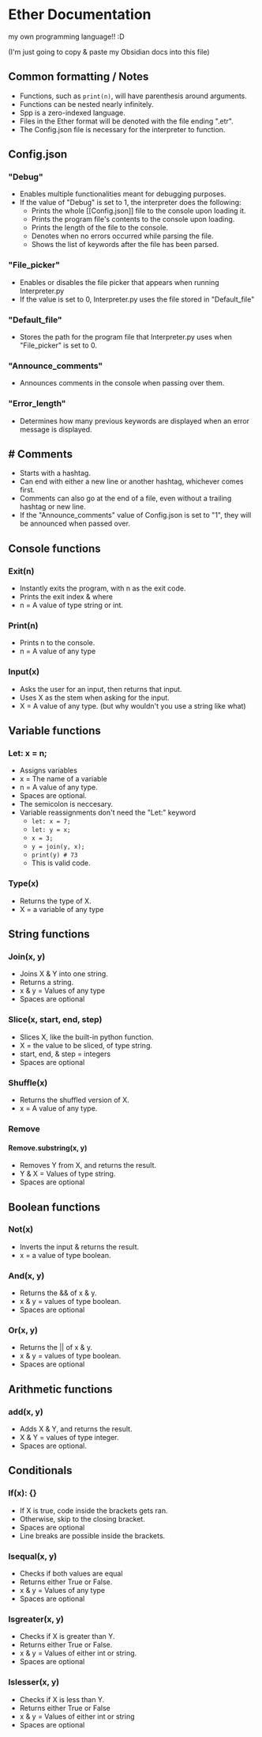 # Ether Documentation
my own programming language!! :D

(I'm just going to copy & paste my Obsidian docs into this file)



## Common formatting / Notes
* Functions, such as `print(n)`, will have parenthesis around arguments.
* Functions can be nested nearly infinitely.
* Spp is a zero-indexed language.
* Files in the Ether format will be denoted with the file ending ".etr".
* The Config.json file is necessary for the interpreter to function.

## Config.json
### "Debug"
* Enables multiple functionalities meant for debugging purposes.
* If the value of "Debug" is set to 1, the interpreter does the following:
	* Prints the whole [[Config.json]] file to the console upon loading it.
	* Prints the program file's contents to the console upon loading.
	* Prints the length of the file to the console.
	* Denotes when no errors occurred while parsing the file.
	* Shows the list of keywords after the file has been parsed.
### "File_picker"
* Enables or disables the file picker that appears when running Interpreter.py
* If the value is set to 0, Interpreter.py uses the file stored in "Default_file"
### "Default_file"
* Stores the path for the program file that Interpreter.py uses when "File_picker" is set to 0.
### "Announce_comments"
* Announces comments in the console when passing over them.
### "Error_length"
* Determines how many previous keywords are displayed when an error message is displayed.

## # Comments
* Starts with a hashtag.
* Can end with either a new line or another hashtag, whichever comes first.
* Comments can also go at the end of a file, even without a trailing hashtag or new line.
* If the "Announce_comments" value of Config.json is set to "1", they will be announced when passed over.

## Console functions
### Exit(n)
* Instantly exits the program, with n as the exit code.
* Prints the exit index & where
* n = A value of type string or int.
### Print(n)
* Prints n to the console.
* n = A value of any type
### Input(x)
* Asks the user for an input, then returns that input.
* Uses X as the stem when asking for the input.
* X = A value of any type. (but why wouldn't you use a string like what)

## Variable functions
### Let: x = n;
* Assigns variables
* x = The name of a variable
* n = A value of any type.
* Spaces are optional.
* The semicolon is neccesary.
* Variable reassignments don't need the "Let:" keyword
	* `let: x = 7;`
	* `let: y = x;`
	* `x = 3;`
	* `y = join(y, x);`
	* `print(y) # 73`
	* This is valid code.
### Type(x)
* Returns the type of X.
* X = a variable of any type

## String functions
### Join(x, y)
* Joins X & Y into one string.
* Returns a string.
* x & y = Values of any type
* Spaces are optional
### Slice(x, start, end, step)
* Slices X, like the built-in python function.
* X = the value to be sliced, of type string.
* start, end, & step = integers
* Spaces are optional
### Shuffle(x)
* Returns the shuffled version of X.
* x = A value of any type.
### Remove
#### Remove.substring(x, y)
* Removes Y from X, and returns the result.
* Y & X = Values of type string.
* Spaces are optional

## Boolean functions
### Not(x)
* Inverts the input & returns the result.
* x = a value of type boolean.
### And(x, y)
* Returns the && of x & y.
* x & y = values of type boolean.
* Spaces are optional
### Or(x, y)
* Returns the || of x & y.
* x & y = values of type boolean.
* Spaces are optional

## Arithmetic functions
### add(x, y)
* Adds X & Y, and returns the result.
* X & Y = values of type integer.
* Spaces are optional.

## Conditionals
### If(x): {}
* If X is true, code inside the brackets gets ran.
* Otherwise, skip to the closing bracket.
* Spaces are optional
* Line breaks are possible inside the brackets.
### Isequal(x, y)
* Checks if both values are equal
* Returns either True or False.
* x & y = Values of any type
* Spaces are optional
### Isgreater(x, y)
* Checks if X is greater than Y.
* Returns either True or False.
* x & y = Values of either int or string.
* Spaces are optional
### Islesser(x, y)
* Checks if X is less than Y.
* Returns either True or False
* x & y = Values of either int or string
* Spaces are optional
